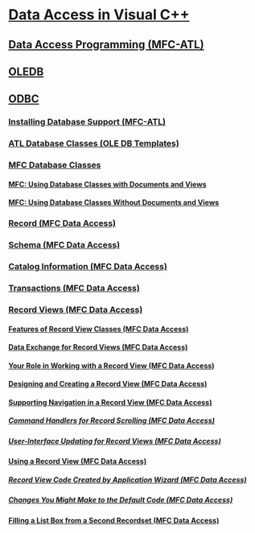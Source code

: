 # [Data Access in Visual C++](data-access-in-cpp.md)
## [Data Access Programming (MFC-ATL)](data-access-programming-mfc-atl.md)
## [OLEDB](oledb/toc.md)
## [ODBC](odbc/toc.md)
### [Installing Database Support (MFC-ATL)](installing-database-support-mfc-atl.md)
### [ATL Database Classes (OLE DB Templates)](atl-database-classes-ole-db-templates.md)
### [MFC Database Classes](mfc-database-classes-odbc-and-dao.md)
#### [MFC: Using Database Classes with Documents and Views](mfc-using-database-classes-with-documents-and-views.md)
#### [MFC: Using Database Classes Without Documents and Views](mfc-using-database-classes-without-documents-and-views.md)
### [Record (MFC Data Access)](record-mfc-data-access.md)
### [Schema (MFC Data Access)](schema-mfc-data-access.md)
### [Catalog Information (MFC Data Access)](catalog-information-mfc-data-access.md)
### [Transactions (MFC Data Access)](transactions-mfc-data-access.md)
### [Record Views (MFC Data Access)](record-views-mfc-data-access.md)
#### [Features of Record View Classes (MFC Data Access)](features-of-record-view-classes-mfc-data-access.md)
#### [Data Exchange for Record Views (MFC Data Access)](data-exchange-for-record-views-mfc-data-access.md)
#### [Your Role in Working with a Record View (MFC Data Access)](your-role-in-working-with-a-record-view-mfc-data-access.md)
#### [Designing and Creating a Record View (MFC Data Access)](designing-and-creating-a-record-view-mfc-data-access.md)
#### [Supporting Navigation in a Record View (MFC Data Access)](supporting-navigation-in-a-record-view-mfc-data-access.md)
##### [Command Handlers for Record Scrolling (MFC Data Access)](command-handlers-for-record-scrolling-mfc-data-access.md)
##### [User-Interface Updating for Record Views (MFC Data Access)](user-interface-updating-for-record-views-mfc-data-access.md)
#### [Using a Record View (MFC Data Access)](using-a-record-view-mfc-data-access.md)
##### [Record View Code Created by Application Wizard (MFC Data Access)](record-view-code-created-by-application-wizard-mfc-data-access.md)
##### [Changes You Might Make to the Default Code (MFC Data Access)](changes-you-might-make-to-the-default-code-mfc-data-access.md)
#### [Filling a List Box from a Second Recordset (MFC Data Access)](filling-a-list-box-from-a-second-recordset-mfc-data-access.md)
